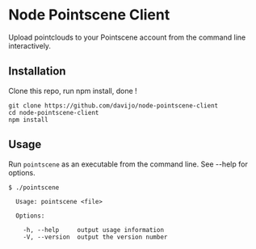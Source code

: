 # Node Pointscene Client

Upload pointclouds to your Pointscene account from the command line interactively.

## Installation

Clone this repo, run npm install, done !

```
git clone https://github.com/davijo/node-pointscene-client
cd node-pointscene-client
npm install
```

## Usage

Run `pointscene` as an executable from the command line. See --help for options.

```
$ ./pointscene

  Usage: pointscene <file>

  Options:

    -h, --help     output usage information
    -V, --version  output the version number

```
